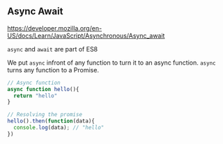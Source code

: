 ## Async Await

https://developer.mozilla.org/en-US/docs/Learn/JavaScript/Asynchronous/Async_await

`async` and `await` are part of ES8

We put `async` infront of any function to turn it to an async function. `async` turns any function to a Promise.

```javascript
// Async function
async function hello(){
  return "hello"
}

// Resolving the promise
hello().then(function(data){
  console.log(data); // "hello"
})
```
